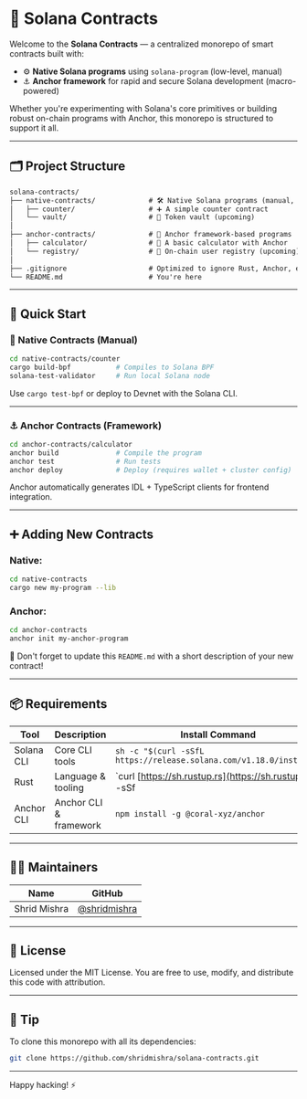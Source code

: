 # 🔗 Solana Contracts

Welcome to the **Solana Contracts** — a centralized monorepo of smart contracts built with:

* ⚙️ **Native Solana programs** using `solana-program` (low-level, manual)
* ⚓ **Anchor framework** for rapid and secure Solana development (macro-powered)

Whether you're experimenting with Solana's core primitives or building robust on-chain programs with Anchor, this monorepo is structured to support it all.

---

## 🗂 Project Structure

```txt
solana-contracts/
├── native-contracts/             # 🛠 Native Solana programs (manual, no Anchor)
│   ├── counter/                  # ➕ A simple counter contract
│   └── vault/                    # 🔐 Token vault (upcoming)
│
├── anchor-contracts/             # 🚀 Anchor framework-based programs
│   ├── calculator/               # 🧮 A basic calculator with Anchor
│   └── registry/                 # 📇 On-chain user registry (upcoming)
│
├── .gitignore                    # Optimized to ignore Rust, Anchor, editor junk
└── README.md                     # You're here
```

---

## 🚀 Quick Start

### 🧱 Native Contracts (Manual)

```bash
cd native-contracts/counter
cargo build-bpf           # Compiles to Solana BPF
solana-test-validator     # Run local Solana node
```

Use `cargo test-bpf` or deploy to Devnet with the Solana CLI.

---

### ⚓ Anchor Contracts (Framework)

```bash
cd anchor-contracts/calculator
anchor build              # Compile the program
anchor test               # Run tests
anchor deploy             # Deploy (requires wallet + cluster config)
```

Anchor automatically generates IDL + TypeScript clients for frontend integration.

---

## ➕ Adding New Contracts

### Native:

```bash
cd native-contracts
cargo new my-program --lib
```

### Anchor:

```bash
cd anchor-contracts
anchor init my-anchor-program
```

📝 Don't forget to update this `README.md` with a short description of your new contract!

---

## 📦 Requirements

| Tool       | Description            | Install Command                                                    |      |
| ---------- | ---------------------- | ------------------------------------------------------------------ | ---- |
| Solana CLI | Core CLI tools         | `sh -c "$(curl -sSfL https://release.solana.com/v1.18.0/install)"` |      |
| Rust       | Language & tooling     | \`curl [https://sh.rustup.rs](https://sh.rustup.rs) -sSf           | sh\` |
| Anchor CLI | Anchor CLI & framework | `npm install -g @coral-xyz/anchor`                                 |      |

---

## 👨‍💻 Maintainers

| Name         | GitHub                                         |
| ------------ | ---------------------------------------------- |
| Shrid Mishra | [@shridmishra](https://github.com/shridmishra) |

---

## 📜 License

Licensed under the MIT License.
You are free to use, modify, and distribute this code with attribution.

---



## 🧠 Tip

To clone this monorepo with all its dependencies:

```bash
git clone https://github.com/shridmishra/solana-contracts.git
```

---

Happy hacking! ⚡
